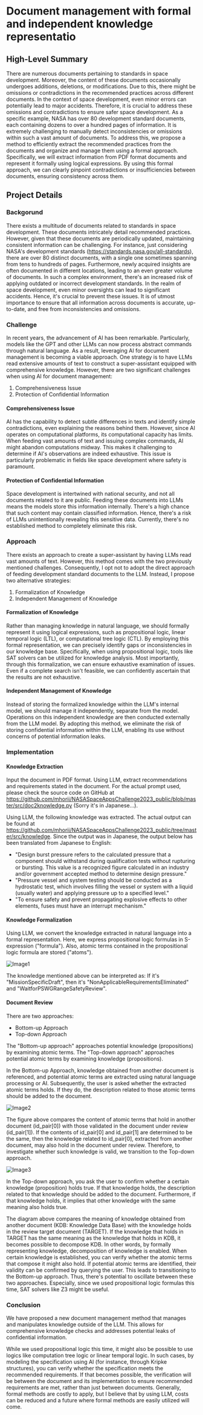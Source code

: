 # Document management with formal and independent knowledge representatio
## High-Level Summary

There are numerous documents pertaining to standards in space development. Moreover, the content of these documents occasionally undergoes additions, deletions, or modifications. Due to this, there might be omissions or contradictions in the recommended practices across different documents. In the context of space development, even minor errors can potentially lead to major accidents. Therefore, it is crucial to address these omissions and contradictions to ensure safer space development. As a specific example, NASA has over 80 development standard documents, each containing dozens to over a hundred pages of information. It is extremely challenging to manually detect inconsistencies or omissions within such a vast amount of documents. To address this, we propose a method to efficiently extract the recommended practices from the documents and organize and manage them using a formal approach. Specifically, we will extract information from PDF format documents and represent it formally using logical expressions. By using this formal approach, we can clearly pinpoint contradictions or insufficiencies between documents, ensuring consistency across them.

## Project Details
### Backgorund
There exists a multitude of documents related to standards in space development. These documents intricately detail recommended practices. However, given that these documents are periodically updated, maintaining consistent information can be challenging. For instance, just considering NASA's development standards (https://standards.nasa.gov/all-standards), there are over 80 distinct documents, with a single one sometimes spanning from tens to hundreds of pages. Furthermore, newly acquired insights are often documented in different locations, leading to an even greater volume of documents.
In such a complex environment, there's an increased risk of applying outdated or incorrect development standards. In the realm of space development, even minor oversights can lead to significant accidents. Hence, it's crucial to prevent these issues. It is of utmost importance to ensure that all information across documents is accurate, up-to-date, and free from inconsistencies and omissions.

### Challenge
In recent years, the advancement of AI has been remarkable. Particularly, models like the GPT and other LLMs can now process abstract commands through natural language. As a result, leveraging AI for document management is becoming a viable approach. One strategy is to have LLMs read extensive amounts of text to construct a super-assistant equipped with comprehensive knowledge.
However, there are two significant challenges when using AI for document management:

1. Comprehensiveness Issue
2. Protection of Confidential Information

#### Comprehensiveness Issue
AI has the capability to detect subtle differences in texts and identify simple contradictions, even explaining the reasons behind them. However, since AI operates on computational platforms, its computational capacity has limits. When feeding vast amounts of text and issuing complex commands, AI might abandon computations midway. This makes it challenging to determine if AI's observations are indeed exhaustive. This issue is particularly problematic in fields like space development where safety is paramount.

#### Protection of Confidential Information
Space development is intertwined with national security, and not all documents related to it are public. Feeding these documents into LLMs means the models store this information internally. There's a high chance that such content may contain classified information. Hence, there's a risk of LLMs unintentionally revealing this sensitive data. Currently, there's no established method to completely eliminate this risk.

### Approach
There exists an approach to create a super-assistant by having LLMs read vast amounts of text. However, this method comes with the two previously mentioned challenges. Consequently, I opt not to adopt the direct approach of feeding development standard documents to the LLM. Instead, I propose two alternative strategies:
1. Formalization of Knowledge
2. Independent Management of Knowledge

#### Formalization of Knowledge
Rather than managing knowledge in natural language, we should formally represent it using logical expressions, such as propositional logic, linear temporal logic (LTL), or computational tree logic (CTL). By employing this formal representation, we can precisely identify gaps or inconsistencies in our knowledge base. Specifically, when using propositional logic, tools like SAT solvers can be utilized for knowledge analysis. Most importantly, through this formalization, we can ensure exhaustive examination of issues. Even if a complete search isn't feasible, we can confidently ascertain that the results are not exhaustive.

#### Independent Management of Knowledge
Instead of storing the formalized knowledge within the LLM's internal model, we should manage it independently, separate from the model. Operations on this independent knowledge are then conducted externally from the LLM model. By adopting this method, we eliminate the risk of storing confidential information within the LLM, enabling its use without concerns of potential information leaks.

### Implementation
#### Knowledge Extraction
Input the document in PDF format. Using LLM, extract recommendations and requirements stated in the document. For the actual prompt used, please check the source code on GitHub at https://github.com/mhorii/NASASpaceAppsChallenge2023_public/blob/master/src/doc2knowledge.py (Sorry it's in Japanese...).

Using LLM, the following knowledge was extracted. The actual output can be found at https://github.com/mhorii/NASASpaceAppsChallenge2023_public/tree/master/src/knowledge. Since the output was in Japanese, the output below has been translated from Japanese to English:

* "Design burst pressure refers to the calculated pressure that a component should withstand during qualification tests without rupturing or bursting. This value is a recognized figure calculated in an industry and/or government accepted method to determine design pressure."
* "Pressure vessel and system testing should be conducted as a hydrostatic test, which involves filling the vessel or system with a liquid (usually water) and applying pressure up to a specified level."
* "To ensure safety and prevent propagating explosive effects to other elements, fuses must have an interrupt mechanism."

#### Knowledge Formalization

Using LLM, we convert the knowledge extracted in natural language into a formal representation. Here, we express propositional logic formulas in S-expression ("formula"). Also, atomic terms contained in the propositional logic formula are stored ("atoms").

![Image1](image_B3MFvmj.width-1024.png)

The knowledge mentioned above can be interpreted as: If it's "MissionSpecificDraft", then it's "NonApplicableRequirementsEliminated" and "WaitforPSWGRangeSafetyReview".


#### Document Review

There are two approaches:

* Bottom-up Approach
* Top-down Approach

The "Bottom-up approach" approaches potential knowledge (propositions) by examining atomic terms. The "Top-down approach" approaches potential atomic terms by examining knowledge (propositions).

In the Bottom-up Approach, knowledge obtained from another document is referenced, and potential atomic terms are extracted using natural language processing or AI. Subsequently, the user is asked whether the extracted atomic terms holds. If they do, the description related to those atomic terms should be added to the document.

![Image2](image_20JYYj1.width-1024.png)

The figure above compares the content of atomic terms that hold in another document (id_pair[0]) with those validated in the document under review (id_pair[1]). If the contents of id_pair[0] and id_pair[1] are determined to be the same, then the knowledge related to id_pair[0], extracted from another document, may also hold in the document under review. Therefore, to investigate whether such knowledge is valid, we transition to the Top-down approach.

![Image3](image_Hlfwul3.width-1024.png)

In the Top-down approach, you ask the user to confirm whether a certain knowledge (proposition) holds true. If that knowledge holds, the description related to that knowledge should be added to the document. Furthermore, if that knowledge holds, it implies that other knowledge with the same meaning also holds true.

The diagram above compares the meaning of knowledge obtained from another document (KDB: Knowledge Data Base) with the knowledge holds in the review target document (TARGET). If the knowledge that holds in TARGET has the same meaning as the knowledge that holds in KDB, it becomes possible to decompose KDB. In other words, by formally representing knowledge, decomposition of knowledge is enabled. When certain knowledge is established, you can verify whether the atomic terms that compose it might also hold. If potential atomic terms are identified, their validity can be confirmed by querying the user. This leads to transitioning to the Bottom-up approach. Thus, there's potential to oscillate between these two approaches. Especially, since we used propositional logic formulas this time, SAT solvers like Z3 might be useful.

### Conclusion

We have proposed a new document management method that manages and manipulates knowledge outside of the LLM. This allows for comprehensive knowledge checks and addresses potential leaks of confidential information.

While we used propositional logic this time, it might also be possible to use logics like computation tree logic or linear temporal logic. In such cases, by modeling the specification using AI (for instance, through Kripke structures), you can verify whether the specification meets the recommended requirements. If that becomes possible, the verification will be between the document and its implementation to ensure recommended requirements are met, rather than just between documents. Generally, formal methods are costly to apply, but I believe that by using LLM, costs can be reduced and a future where formal methods are easily utilized will come.
